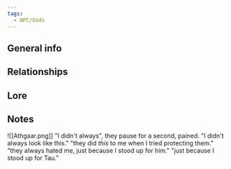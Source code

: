 ```yaml
---
tags:
  - NPC/Gods
---
```

## General info



## Relationships



## Lore



## Notes
![[Athgaar.png]]
"I didn't always", they pause for a second, pained. "I didn't always look like this."
"they did *this* to me when I tried protecting them."
"they always hated me, just because I stood up for him."
"just because I stood up for Tau."